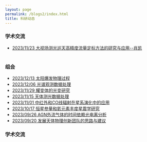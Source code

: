 ```yaml
---
layout: page
permalink: /blogs2/index.html
title: 科研动态
---
```

### 学术交流
- [2023/11/23 大视场测光巡天高精度流量定标方法的研究与应用--肖凯](https://wlx.dzu.edu.cn/info/1078/5008.htm)<br><br>

### 组会

- [2023/12/13 太阳爆发物理过程](https://newborn668.github.io/blogs2/zuihui/z20231213)<br>
- [2023/12/06 光谱观测数据处理](https://newborn668.github.io/blogs2/zuihui/z20231206)<br>
- [2023/11/29 耀变体的光变研究](https://newborn668.github.io/blogs2/zuihui/z20231129)<br>
- [2023/11/15 天体测光数据处理](https://newborn668.github.io/blogs2/zuihui/z20231115)<br>
- [2023/11/01 中红外和CO线辐射在星系演化中的应用](https://newborn668.github.io/blogs2/zuihui/z20231101)<br>
- [2023/10/17 恒星参量和氦元素丰度星震学研究](https://newborn668.github.io/blogs2/zuihui/z20231017)<br>
- [2023/09/26 AGN外流气体的时间依赖光电离分析](https://newborn668.github.io/blogs2/zuihui/z20230926)<br>
- [2023/09/20 发展天体物理创新团队的思路与建议](https://newborn668.github.io/blogs2/zuihui/z20230920)<br>

### 学术交流
